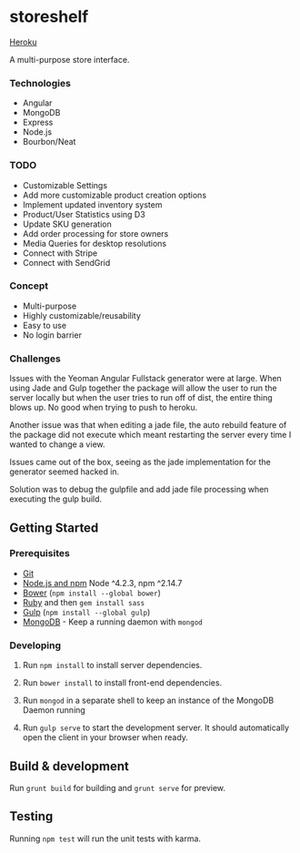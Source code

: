 # storeshelf
[Heroku](http://storeshelf.herokuapp.com)

A multi-purpose store interface.

### Technologies
- Angular
- MongoDB
- Express
- Node.js
- Bourbon/Neat

### TODO
- Customizable Settings
- Add more customizable product creation options
- Implement updated inventory system
- Product/User Statistics using D3
- Update SKU generation
- Add order processing for store owners
- Media Queries for desktop resolutions
- Connect with Stripe
- Connect with SendGrid

### Concept
- Multi-purpose
- Highly customizable/reusability
- Easy to use
- No login barrier

### Challenges
Issues with the Yeoman Angular Fullstack generator were at large.  When using 
Jade and Gulp together the package will allow the user to run the server locally 
but when the user tries to run off of dist, the entire thing blows up.  No good 
when trying to push to heroku.

Another issue was that when editing a jade file, the auto rebuild feature of the 
package did not execute which meant restarting the server every time I wanted 
to change a view.

Issues came out of the box, seeing as the jade implementation for the generator seemed hacked in.

Solution was to debug the gulpfile and add jade file processing when executing 
the gulp build.

## Getting Started

### Prerequisites

- [Git](https://git-scm.com/)
- [Node.js and npm](nodejs.org) Node ^4.2.3, npm ^2.14.7
- [Bower](bower.io) (`npm install --global bower`)
- [Ruby](https://www.ruby-lang.org) and then `gem install sass`
- [Gulp](http://gulpjs.com/) (`npm install --global gulp`)
- [MongoDB](https://www.mongodb.org/) - Keep a running daemon with `mongod`

### Developing

1. Run `npm install` to install server dependencies.

2. Run `bower install` to install front-end dependencies.

3. Run `mongod` in a separate shell to keep an instance of the MongoDB Daemon running

4. Run `gulp serve` to start the development server. It should automatically open the client in your browser when ready.

## Build & development

Run `grunt build` for building and `grunt serve` for preview.

## Testing

Running `npm test` will run the unit tests with karma.
